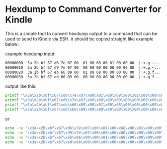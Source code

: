 # Hexdump to Command Converter for Kindle

This is a simple tool to convert hexdump output to a command that can be used to send to Kindle via SSH.
it should be copied straight like example below:

example hexdump input:
```sh
00000000  3a 2b bf 67 d6 7e 07 00  01 00 68 00 01 00 00 00  |:+.g.~....h.....|
00000010  3a 2b bf 67 d9 7e 07 00  00 00 00 00 00 00 00 00  |:+.g.~..........|
00000020  3a 2b bf 67 eb 66 09 00  01 00 68 00 00 00 00 00  |:+.g.f....h.....|
00000030  3a 2b bf 67 ed 66 09 00  00 00 00 00 00 00 00 00  |:+.g.f..........|
```

output like this:
```sh
printf "\x3a\x2b\xbf\x67\xd6\x7e\x07\x00\x01\x00\x68\x00\x01\x00\x00\x00" > /dev/input/event2
printf "\x3a\x2b\xbf\x67\xd9\x7e\x07\x00\x00\x00\x00\x00\x00\x00\x00\x00" > /dev/input/event2
printf "\x3a\x2b\xbf\x67\xeb\x66\x09\x00\x01\x00\x68\x00\x00\x00\x00\x00" > /dev/input/event2
printf "\x3a\x2b\xbf\x67\xed\x66\x09\x00\x00\x00\x00\x00\x00\x00\x00\x00" > /dev/input/event2
```

or
```sh
echo -ne "\x3a\x2b\xbf\x67\xd6\x7e\x07\x00\x01\x00\x68\x00\x01\x00\x00\x00" | dd of=/dev/input/event2 bs=16
echo -ne "\x3a\x2b\xbf\x67\xd9\x7e\x07\x00\x00\x00\x00\x00\x00\x00\x00\x00" | dd of=/dev/input/event2 bs=16
echo -ne "\x3a\x2b\xbf\x67\xeb\x66\x09\x00\x01\x00\x68\x00\x00\x00\x00\x00" | dd of=/dev/input/event2 bs=16
echo -ne "\x3a\x2b\xbf\x67\xed\x66\x09\x00\x00\x00\x00\x00\x00\x00\x00\x00" | dd of=/dev/input/event2 bs=16
```
